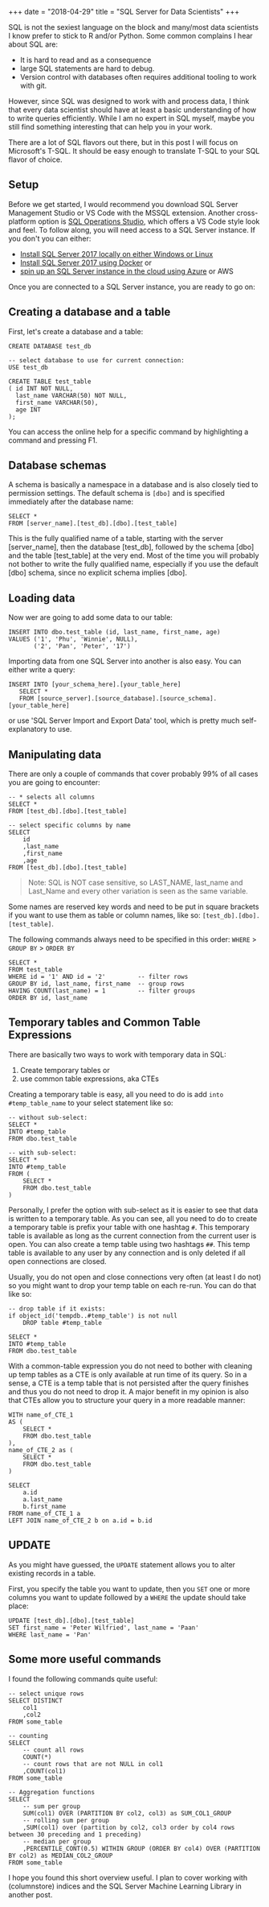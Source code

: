 +++
date = "2018-04-29"
title = "SQL Server for Data Scientists"
+++

SQL is not the sexiest language on the block and many/most data scientists I know prefer to stick to R and/or Python. Some common complains I hear about SQL are:

- It is hard to read and as a consequence
- large SQL statements are hard to debug.
- Version control with databases often requires additional tooling to work with git.

However, since SQL was designed to work with and process data, I think that every data scientist should have at least a basic understanding of how to write queries efficiently. While I am no expert in SQL myself, maybe you still find something interesting that can help you in your work.

There are a lot of SQL flavors out there, but in this post I will focus on Microsoft's T-SQL. It should be easy enough to translate T-SQL to your SQL flavor of choice.

## Setup
Before we get started, I would recommend you download SQL Server Management Studio or VS Code with the MSSQL extension. Another cross-platform option is [SQL Operations Studio](https://docs.microsoft.com/en-us/sql/sql-operations-studio/), which offers a VS Code style look and feel. To follow along, you will need access to a SQL Server instance. If you don't you can either:

- [Install SQL Server 2017 locally on either Windows or Linux](https://www.microsoft.com/en-us/sql-server/sql-server-downloads-free-trial)
- [Install SQL Server 2017 using Docker](https://hub.docker.com/r/microsoft/mssql-server-linux/) or
- [spin up an SQL Server instance in the cloud using Azure](https://azure.microsoft.com/en-us/free/sql-on-azure/) or AWS

Once you are connected to a SQL Server instance, you are ready to go on:

## Creating a database and a table
First, let's create a database and a table:
```
CREATE DATABASE test_db

-- select database to use for current connection:
USE test_db

CREATE TABLE test_table
( id INT NOT NULL,
  last_name VARCHAR(50) NOT NULL,
  first_name VARCHAR(50),
  age INT
);
```
You can access the online help for a specific command by highlighting a command and pressing F1.

## Database schemas
A schema is basically a namespace in a database and is also closely tied to permission settings. The default schema is `[dbo]` and is specified immediately after the database name:
```
SELECT *
FROM [server_name].[test_db].[dbo].[test_table]
```

This is the fully qualified name of a table, starting with the server [server_name], then the database [test_db], followed by the schema [dbo] and the table [test_table] at the very end. Most of the time you will probably not bother to write the fully qualified name, especially if you use the default [dbo] schema, since no explicit schema implies [dbo]. 

## Loading data
Now wer are going to add some data to our table:
```
INSERT INTO dbo.test_table (id, last_name, first_name, age)  
VALUES ('1', 'Phu', 'Winnie', NULL),  
       ('2', 'Pan', 'Peter', '17')
```

Importing data from one SQL Server into another is also easy. You can either write a query:
```
INSERT INTO [your_schema_here].[your_table_here]
   SELECT *
   FROM [source_server].[source_database].[source_schema].[your_table_here]
```
or use 'SQL Server Import and Export Data' tool, which is pretty much self-explanatory to use.

## Manipulating data
There are only a couple of commands that cover probably 99% of all cases you are going to encounter:

```
-- * selects all columns
SELECT *
FROM [test_db].[dbo].[test_table]

-- select specific columns by name
SELECT 
    id
    ,last_name
    ,first_name
    ,age
FROM [test_db].[dbo].[test_table]
```

> Note: SQL is NOT case sensitive, so LAST_NAME, last_name and Last_Name and every other variation is seen as the same variable.

Some names are reserved key words and need to be put in square brackets if you want to use them as table or column names, like so:
`[test_db].[dbo].[test_table]`.

The following commands always need to be specified in this order: `WHERE` > `GROUP BY` > `ORDER BY`
```
SELECT *
FROM test_table
WHERE id = '1' AND id = '2'         -- filter rows
GROUP BY id, last_name, first_name  -- group rows
HAVING COUNT(last_name) = 1         -- filter groups
ORDER BY id, last_name
```

## Temporary tables and Common Table Expressions
There are basically two ways to work with temporary data in SQL:

1. Create temporary tables or
2. use common table expressions, aka CTEs

Creating a temporary table is easy, all you need to do is add `into #temp_table_name` to your select statement like so:
```
-- without sub-select:
SELECT *
INTO #temp_table
FROM dbo.test_table

-- with sub-select:
SELECT *
INTO #temp_table 
FROM (
    SELECT *
    FROM dbo.test_table
)
```
Personally, I prefer the option with sub-select as it is easier to see that data is written to a temporary table. As you can see, all you need to do to create a temporary table is prefix your table with one hashtag `#`. This temporary table is available as long as the current connection from the current user is open. You can also create a temp table using two hashtags `##`. This temp table is available to any user by any connection and is only deleted if all open connections are closed.

Usually, you do not open and close connections very often (at least I do not) so you might want to drop your temp table on each re-run. You can do that like so:
```
-- drop table if it exists:
if object_id('tempdb..#temp_table') is not null 
	DROP table #temp_table

SELECT *
INTO #temp_table
FROM dbo.test_table
```

With a common-table expression you do not need to bother with cleaning up temp tables as a CTE is only available at run time of its query. So in a sense, a CTE is a temp table that is not persisted after the query finishes and thus you do not need to drop it. A major benefit in my opinion is also that CTEs allow you to structure your query in a more readable manner:
```
WITH name_of_CTE_1 
AS (
    SELECT *
    FROM dbo.test_table
), 
name_of_CTE_2 as (
    SELECT *
    FROM dbo.test_table
) 

SELECT 
    a.id
    a.last_name
    b.first_name
FROM name_of_CTE_1 a
LEFT JOIN name_of_CTE_2 b on a.id = b.id
```

## UPDATE
As you might have guessed, the `UPDATE` statement allows you to alter existing records in a table. 

First, you specify the table you want to update, then you `SET` one or more columns you want to update followed by a `WHERE` the update should take place:
```
UPDATE [test_db].[dbo].[test_table]
SET first_name = 'Peter Wilfried', last_name = 'Paan'
WHERE last_name = 'Pan'
```

## Some more useful commands

I found the following commands quite useful:
```
-- select unique rows
SELECT DISTINCT
    col1
    ,col2
FROM some_table

-- counting
SELECT
    -- count all rows
    COUNT(*)
    -- count rows that are not NULL in col1
    ,COUNT(col1)
FROM some_table

-- Aggregation functions
SELECT
    -- sum per group
    SUM(col1) OVER (PARTITION BY col2, col3) as SUM_COL1_GROUP
    -- rolling sum per group
    ,SUM(col1) over (partition by col2, col3 order by col4 rows between 30 preceding and 1 preceding)
    -- median per group
    ,PERCENTILE_CONT(0.5) WITHIN GROUP (ORDER BY col4) OVER (PARTITION BY col2) as MEDIAN_COL2_GROUP
FROM some_table
```

I hope you found this short overview useful. I plan to cover working with (columnstore) indices and the SQL Server Machine Learning Library in another post.



